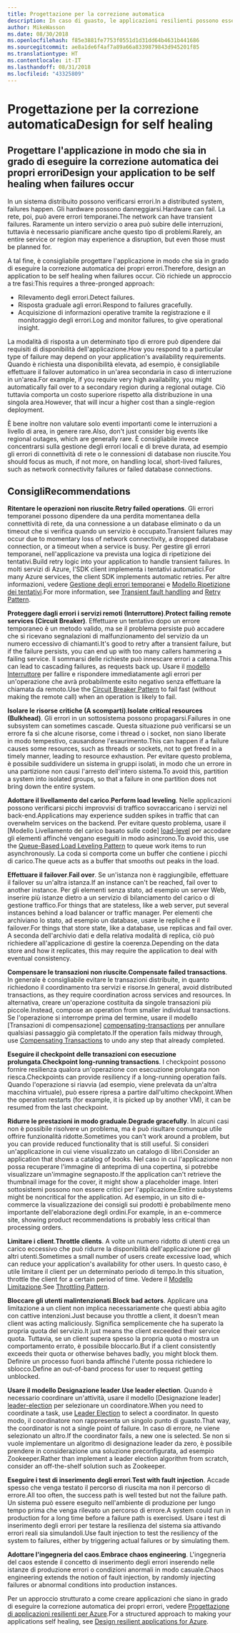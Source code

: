 ```yaml
---
title: Progettazione per la correzione automatica
description: In caso di guasto, le applicazioni resilienti possono essere ripristinate senza alcun intervento manuale.
author: MikeWasson
ms.date: 08/30/2018
ms.openlocfilehash: f85e3881fe7753f0551d1d31dd64b4631b441686
ms.sourcegitcommit: ae8a1de6f4af7a89a66a8339879843d945201f85
ms.translationtype: HT
ms.contentlocale: it-IT
ms.lasthandoff: 08/31/2018
ms.locfileid: "43325809"
---
```

# <a name="design-for-self-healing"></a><span data-ttu-id="d1ca7-103">Progettazione per la correzione automatica</span><span class="sxs-lookup"><span data-stu-id="d1ca7-103">Design for self healing</span></span>

## <a name="design-your-application-to-be-self-healing-when-failures-occur"></a><span data-ttu-id="d1ca7-104">Progettare l'applicazione in modo che sia in grado di eseguire la correzione automatica dei propri errori</span><span class="sxs-lookup"><span data-stu-id="d1ca7-104">Design your application to be self healing when failures occur</span></span>

<span data-ttu-id="d1ca7-105">In un sistema distribuito possono verificarsi errori.</span><span class="sxs-lookup"><span data-stu-id="d1ca7-105">In a distributed system, failures happen.</span></span> <span data-ttu-id="d1ca7-106">Gli hardware possono danneggiarsi.</span><span class="sxs-lookup"><span data-stu-id="d1ca7-106">Hardware can fail.</span></span> <span data-ttu-id="d1ca7-107">La rete, poi, può avere errori temporanei.</span><span class="sxs-lookup"><span data-stu-id="d1ca7-107">The network can have transient failures.</span></span> <span data-ttu-id="d1ca7-108">Raramente un intero servizio o area può subire delle interruzioni, tuttavia è necessario pianificare anche questo tipo di problemi.</span><span class="sxs-lookup"><span data-stu-id="d1ca7-108">Rarely, an entire service or region may experience a disruption, but even those must be planned for.</span></span>

<span data-ttu-id="d1ca7-109">A tal fine, è consigliabile progettare l'applicazione in modo che sia in grado di eseguire la correzione automatica dei propri errori.</span><span class="sxs-lookup"><span data-stu-id="d1ca7-109">Therefore, design an application to be self healing when failures occur.</span></span> <span data-ttu-id="d1ca7-110">Ciò richiede un approccio a tre fasi:</span><span class="sxs-lookup"><span data-stu-id="d1ca7-110">This requires a three-pronged approach:</span></span>

- <span data-ttu-id="d1ca7-111">Rilevamento degli errori.</span><span class="sxs-lookup"><span data-stu-id="d1ca7-111">Detect failures.</span></span>
- <span data-ttu-id="d1ca7-112">Risposta graduale agli errori.</span><span class="sxs-lookup"><span data-stu-id="d1ca7-112">Respond to failures gracefully.</span></span>
- <span data-ttu-id="d1ca7-113">Acquisizione di informazioni operative tramite la registrazione e il monitoraggio degli errori.</span><span class="sxs-lookup"><span data-stu-id="d1ca7-113">Log and monitor failures, to give operational insight.</span></span>

<span data-ttu-id="d1ca7-114">La modalità di risposta a un determinato tipo di errore può dipendere dai requisiti di disponibilità dell'applicazione.</span><span class="sxs-lookup"><span data-stu-id="d1ca7-114">How you respond to a particular type of failure may depend on your application's availability requirements.</span></span> <span data-ttu-id="d1ca7-115">Quando è richiesta una disponibilità elevata, ad esempio, è consigliabile effettuare il failover automatico in un'area secondaria in caso di interruzione in un'area.</span><span class="sxs-lookup"><span data-stu-id="d1ca7-115">For example, if you require very high availability, you might automatically fail over to a secondary region during a regional outage.</span></span> <span data-ttu-id="d1ca7-116">Ciò tuttavia comporta un costo superiore rispetto alla distribuzione in una singola area.</span><span class="sxs-lookup"><span data-stu-id="d1ca7-116">However, that will incur a higher cost than a single-region deployment.</span></span> 

<span data-ttu-id="d1ca7-117">È bene inoltre non valutare solo eventi importanti come le interruzioni a livello di area, in genere rare.</span><span class="sxs-lookup"><span data-stu-id="d1ca7-117">Also, don't just consider big events like regional outages, which are generally rare.</span></span> <span data-ttu-id="d1ca7-118">È consigliabile invece concentrarsi sulla gestione degli errori locali e di breve durata, ad esempio gli errori di connettività di rete o le connessioni di database non riuscite.</span><span class="sxs-lookup"><span data-stu-id="d1ca7-118">You should focus as much, if not more, on handling local, short-lived failures, such as network connectivity failures or failed database connections.</span></span>

## <a name="recommendations"></a><span data-ttu-id="d1ca7-119">Consigli</span><span class="sxs-lookup"><span data-stu-id="d1ca7-119">Recommendations</span></span>

<span data-ttu-id="d1ca7-120">**Ritentare le operazioni non riuscite**.</span><span class="sxs-lookup"><span data-stu-id="d1ca7-120">**Retry failed operations**.</span></span> <span data-ttu-id="d1ca7-121">Gli errori temporanei possono dipendere da una perdita momentanea della connettività di rete, da una connessione a un database eliminato o da un timeout che si verifica quando un servizio è occupato.</span><span class="sxs-lookup"><span data-stu-id="d1ca7-121">Transient failures may occur due to momentary loss of network connectivity, a dropped database connection, or a timeout when a service is busy.</span></span> <span data-ttu-id="d1ca7-122">Per gestire gli errori temporanei, nell'applicazione va prevista una logica di ripetizione dei tentativi.</span><span class="sxs-lookup"><span data-stu-id="d1ca7-122">Build retry logic into your application to handle transient failures.</span></span> <span data-ttu-id="d1ca7-123">In molti servizi di Azure, l'SDK client implementa i tentativi automatici.</span><span class="sxs-lookup"><span data-stu-id="d1ca7-123">For many Azure services, the client SDK implements automatic retries.</span></span> <span data-ttu-id="d1ca7-124">Per altre informazioni, vedere [Gestione degli errori temporanei][transient-fault-handling] e [Modello Ripetizione dei tentativi][retry].</span><span class="sxs-lookup"><span data-stu-id="d1ca7-124">For more information, see [Transient fault handling][transient-fault-handling] and [Retry Pattern][retry].</span></span>

<span data-ttu-id="d1ca7-125">**Proteggere dagli errori i servizi remoti (Interruttore)**.</span><span class="sxs-lookup"><span data-stu-id="d1ca7-125">**Protect failing remote services (Circuit Breaker)**.</span></span> <span data-ttu-id="d1ca7-126">Effettuare un tentativo dopo un errore temporaneo è un metodo valido, ma se il problema persiste può accadere che si ricevano segnalazioni di malfunzionamento del servizio da un numero eccessivo di chiamanti.</span><span class="sxs-lookup"><span data-stu-id="d1ca7-126">It's good to retry after a transient failure, but if the failure persists, you can end up with too many callers hammering a failing service.</span></span> <span data-ttu-id="d1ca7-127">Il sommarsi delle richieste può innescare errori a catena.</span><span class="sxs-lookup"><span data-stu-id="d1ca7-127">This can lead to cascading failures, as requests back up.</span></span> <span data-ttu-id="d1ca7-128">Usare il [modello Interruttore][circuit-breaker] per fallire e rispondere immediatamente agli errori per un'operazione che avrà probabilmente esito negativo senza effettuare la chiamata da remoto.</span><span class="sxs-lookup"><span data-stu-id="d1ca7-128">Use the [Circuit Breaker Pattern][circuit-breaker] to fail fast (without making the remote call) when an operation is likely to fail.</span></span>  

<span data-ttu-id="d1ca7-129">**Isolare le risorse critiche (A scomparti)**.</span><span class="sxs-lookup"><span data-stu-id="d1ca7-129">**Isolate critical resources (Bulkhead)**.</span></span> <span data-ttu-id="d1ca7-130">Gli errori in un sottosistema possono propagarsi.</span><span class="sxs-lookup"><span data-stu-id="d1ca7-130">Failures in one subsystem can sometimes cascade.</span></span> <span data-ttu-id="d1ca7-131">Questa situazione può verificarsi se un errore fa sì che alcune risorse, come i thread o i socket, non siano liberate in modo tempestivo, causandone l'esaurimento.</span><span class="sxs-lookup"><span data-stu-id="d1ca7-131">This can happen if a failure causes some resources, such as threads or sockets, not to get freed in a timely manner, leading to resource exhaustion.</span></span> <span data-ttu-id="d1ca7-132">Per evitare questo problema, è possibile suddividere un sistema in gruppi isolati, in modo che un errore in una partizione non causi l'arresto dell'intero sistema.</span><span class="sxs-lookup"><span data-stu-id="d1ca7-132">To avoid this, partition a system into isolated groups, so that a failure in one partition does not bring down the entire system.</span></span>  

<span data-ttu-id="d1ca7-133">**Adottare il livellamento del carico**.</span><span class="sxs-lookup"><span data-stu-id="d1ca7-133">**Perform load leveling**.</span></span> <span data-ttu-id="d1ca7-134">Nelle applicazioni possono verificarsi picchi improvvisi di traffico sovraccaricano i servizi nel back-end.</span><span class="sxs-lookup"><span data-stu-id="d1ca7-134">Applications may experience sudden spikes in traffic that can overwhelm services on the backend.</span></span> <span data-ttu-id="d1ca7-135">Per evitare questo problema, usare il [Modello Livellamento del carico basato sulle code] [ load-level] per accodare gli elementi affinché vengano eseguiti in modo asincrono.</span><span class="sxs-lookup"><span data-stu-id="d1ca7-135">To avoid this, use the [Queue-Based Load Leveling Pattern][load-level] to queue work items to run asynchronously.</span></span> <span data-ttu-id="d1ca7-136">La coda si comporta come un buffer che contiene i picchi di carico.</span><span class="sxs-lookup"><span data-stu-id="d1ca7-136">The queue acts as a buffer that smooths out peaks in the load.</span></span> 

<span data-ttu-id="d1ca7-137">**Effettuare il failover**.</span><span class="sxs-lookup"><span data-stu-id="d1ca7-137">**Fail over**.</span></span> <span data-ttu-id="d1ca7-138">Se un'istanza non è raggiungibile, effettuare il failover su un'altra istanza.</span><span class="sxs-lookup"><span data-stu-id="d1ca7-138">If an instance can't be reached, fail over to another instance.</span></span> <span data-ttu-id="d1ca7-139">Per gli elementi senza stato, ad esempio un server Web, inserire più istanze dietro a un servizio di bilanciamento del carico o di gestione traffico.</span><span class="sxs-lookup"><span data-stu-id="d1ca7-139">For things that are stateless, like a web server, put several instances behind a load balancer or traffic manager.</span></span> <span data-ttu-id="d1ca7-140">Per elementi che archiviano lo stato, ad esempio un database, usare le repliche e il failover.</span><span class="sxs-lookup"><span data-stu-id="d1ca7-140">For things that store state, like a database, use replicas and fail over.</span></span> <span data-ttu-id="d1ca7-141">A seconda dell'archivio dati e della relativa modalità di replica, ciò può richiedere all'applicazione di gestire la coerenza.</span><span class="sxs-lookup"><span data-stu-id="d1ca7-141">Depending on the data store and how it replicates, this may require the application to deal with eventual consistency.</span></span> 

<span data-ttu-id="d1ca7-142">**Compensare le transazioni non riuscite**.</span><span class="sxs-lookup"><span data-stu-id="d1ca7-142">**Compensate failed transactions**.</span></span> <span data-ttu-id="d1ca7-143">In generale è consigliabile evitare le transazioni distribuite, in quanto richiedono il coordinamento tra servizi e risorse.</span><span class="sxs-lookup"><span data-stu-id="d1ca7-143">In general, avoid distributed transactions, as they require coordination across services and resources.</span></span> <span data-ttu-id="d1ca7-144">In alternativa, creare un'operazione costituita da singole transazioni più piccole.</span><span class="sxs-lookup"><span data-stu-id="d1ca7-144">Instead, compose an operation from smaller individual transactions.</span></span> <span data-ttu-id="d1ca7-145">Se l'operazione si interrompe prima del termine, usare il modello [Transazioni di compensazione] [ compensating-transactions] per annullare qualsiasi passaggio già completato.</span><span class="sxs-lookup"><span data-stu-id="d1ca7-145">If the operation fails midway through, use [Compensating Transactions][compensating-transactions] to undo any step that already completed.</span></span> 

<span data-ttu-id="d1ca7-146">**Eseguire il checkpoint delle transazioni con esecuzione prolungata**.</span><span class="sxs-lookup"><span data-stu-id="d1ca7-146">**Checkpoint long-running transactions**.</span></span> <span data-ttu-id="d1ca7-147">I checkpoint possono fornire resilienza qualora un'operazione con esecuzione prolungata non riesca.</span><span class="sxs-lookup"><span data-stu-id="d1ca7-147">Checkpoints can provide resiliency if a long-running operation fails.</span></span> <span data-ttu-id="d1ca7-148">Quando l'operazione si riavvia (ad esempio, viene prelevata da un'altra macchina virtuale), può essere ripresa a partire dall'ultimo checkpoint.</span><span class="sxs-lookup"><span data-stu-id="d1ca7-148">When the operation restarts (for example, it is picked up by another VM), it can be resumed from the last checkpoint.</span></span>

<span data-ttu-id="d1ca7-149">**Ridurre le prestazioni in modo graduale**.</span><span class="sxs-lookup"><span data-stu-id="d1ca7-149">**Degrade gracefully**.</span></span> <span data-ttu-id="d1ca7-150">In alcuni casi non è possibile risolvere un problema, ma è può risultare comunque utile offrire funzionalità ridotte.</span><span class="sxs-lookup"><span data-stu-id="d1ca7-150">Sometimes you can't work around a problem, but you can provide reduced functionality that is still useful.</span></span> <span data-ttu-id="d1ca7-151">Si consideri un'applicazione in cui viene visualizzato un catalogo di libri.</span><span class="sxs-lookup"><span data-stu-id="d1ca7-151">Consider an application that shows a catalog of books.</span></span> <span data-ttu-id="d1ca7-152">Nel caso in cui l'applicazione non possa recuperare l'immagine di anteprima di una copertina, si potrebbe visualizzare un'immagine segnaposto.</span><span class="sxs-lookup"><span data-stu-id="d1ca7-152">If the application can't retrieve the thumbnail image for the cover, it might show a placeholder image.</span></span> <span data-ttu-id="d1ca7-153">Interi sottosistemi possono non essere critici per l'applicazione.</span><span class="sxs-lookup"><span data-stu-id="d1ca7-153">Entire subsystems might be noncritical for the application.</span></span> <span data-ttu-id="d1ca7-154">Ad esempio, in un sito di e-commerce la visualizzazione dei consigli sui prodotti è probabilmente meno importante dell'elaborazione degli ordini.</span><span class="sxs-lookup"><span data-stu-id="d1ca7-154">For example, in an e-commerce site, showing product recommendations is probably less critical than processing orders.</span></span>

<span data-ttu-id="d1ca7-155">**Limitare i client**.</span><span class="sxs-lookup"><span data-stu-id="d1ca7-155">**Throttle clients**.</span></span> <span data-ttu-id="d1ca7-156">A volte un numero ridotto di utenti crea un carico eccessivo che può ridurre la disponibilità dell'applicazione per gli altri utenti.</span><span class="sxs-lookup"><span data-stu-id="d1ca7-156">Sometimes a small number of users create excessive load, which can reduce your application's availability for other users.</span></span> <span data-ttu-id="d1ca7-157">In questo caso, è utile limitare il client per un determinato periodo di tempo.</span><span class="sxs-lookup"><span data-stu-id="d1ca7-157">In this situation, throttle the client for a certain period of time.</span></span> <span data-ttu-id="d1ca7-158">Vedere il [Modello Limitazione][throttle].</span><span class="sxs-lookup"><span data-stu-id="d1ca7-158">See [Throttling Pattern][throttle].</span></span>

<span data-ttu-id="d1ca7-159">**Bloccare gli utenti malintenzionati**.</span><span class="sxs-lookup"><span data-stu-id="d1ca7-159">**Block bad actors**.</span></span> <span data-ttu-id="d1ca7-160">Applicare una limitazione a un client non implica necessariamente che questi abbia agito con cattive intenzioni.</span><span class="sxs-lookup"><span data-stu-id="d1ca7-160">Just because you throttle a client, it doesn't mean client was acting maliciously.</span></span> <span data-ttu-id="d1ca7-161">Significa semplicemente che ha superato la propria quota del servizio.</span><span class="sxs-lookup"><span data-stu-id="d1ca7-161">It just means the client exceeded their service quota.</span></span> <span data-ttu-id="d1ca7-162">Tuttavia, se un client supera spesso la propria quota o mostra un comportamento errato, è possibile bloccarlo.</span><span class="sxs-lookup"><span data-stu-id="d1ca7-162">But if a client consistently exceeds their quota or otherwise behaves badly, you might block them.</span></span> <span data-ttu-id="d1ca7-163">Definire un processo fuori banda affinché l'utente possa richiedere lo sblocco.</span><span class="sxs-lookup"><span data-stu-id="d1ca7-163">Define an out-of-band process for user to request getting unblocked.</span></span>

<span data-ttu-id="d1ca7-164">**Usare il modello Designazione leader**.</span><span class="sxs-lookup"><span data-stu-id="d1ca7-164">**Use leader election**.</span></span> <span data-ttu-id="d1ca7-165">Quando è necessario coordinare un'attività, usare il modello [Designazione leader] [ leader-election] per selezionare un coordinatore.</span><span class="sxs-lookup"><span data-stu-id="d1ca7-165">When you need to coordinate a task, use [Leader Election][leader-election] to select a coordinator.</span></span> <span data-ttu-id="d1ca7-166">In questo modo, il coordinatore non rappresenta un singolo punto di guasto.</span><span class="sxs-lookup"><span data-stu-id="d1ca7-166">That way, the coordinator is not a single point of failure.</span></span> <span data-ttu-id="d1ca7-167">In caso di errore, ne viene selezionato un altro.</span><span class="sxs-lookup"><span data-stu-id="d1ca7-167">If the coordinator fails, a new one is selected.</span></span> <span data-ttu-id="d1ca7-168">Se non si vuole implementare un algoritmo di designazione leader da zero, è possibile prendere in considerazione una soluzione preconfigurata, ad esempio Zookeeper.</span><span class="sxs-lookup"><span data-stu-id="d1ca7-168">Rather than implement a leader election algorithm from scratch, consider an off-the-shelf solution such as Zookeeper.</span></span>  

<span data-ttu-id="d1ca7-169">**Eseguire i test di inserimento degli errori**.</span><span class="sxs-lookup"><span data-stu-id="d1ca7-169">**Test with fault injection**.</span></span> <span data-ttu-id="d1ca7-170">Accade spesso che venga testato il percorso di riuscita ma non il percorso di errore.</span><span class="sxs-lookup"><span data-stu-id="d1ca7-170">All too often, the success path is well tested but not the failure path.</span></span> <span data-ttu-id="d1ca7-171">Un sistema può essere eseguito nell'ambiente di produzione per lungo tempo prima che venga rilevato un percorso di errore.</span><span class="sxs-lookup"><span data-stu-id="d1ca7-171">A system could run in production for a long time before a failure path is exercised.</span></span> <span data-ttu-id="d1ca7-172">Usare i test di inserimento degli errori per testare la resilienza del sistema sia attivando errori reali sia simulandoli.</span><span class="sxs-lookup"><span data-stu-id="d1ca7-172">Use fault injection to test the resiliency of the system to failures, either by triggering actual failures or by simulating them.</span></span> 

<span data-ttu-id="d1ca7-173">**Adottare l'ingegneria del caos**.</span><span class="sxs-lookup"><span data-stu-id="d1ca7-173">**Embrace chaos engineering**.</span></span> <span data-ttu-id="d1ca7-174">L'ingegneria del caos estende il concetto di inserimento degli errori inserendo nelle istanze di produzione errori o condizioni anormali in modo casuale.</span><span class="sxs-lookup"><span data-stu-id="d1ca7-174">Chaos engineering extends the notion of fault injection, by randomly injecting failures or abnormal conditions into production instances.</span></span> 

<span data-ttu-id="d1ca7-175">Per un approccio strutturato a come creare applicazioni che siano in grado di eseguire la correzione automatica dei propri errori, vedere [Progettazione di applicazioni resilienti per Azure][resiliency-overview].</span><span class="sxs-lookup"><span data-stu-id="d1ca7-175">For a structured approach to making your applications self healing, see [Design resilient applications for Azure][resiliency-overview].</span></span>  

[circuit-breaker]: ../../patterns/circuit-breaker.md
[compensating-transactions]: ../../patterns/compensating-transaction.md
[leader-election]: ../../patterns/leader-election.md
[load-level]: ../../patterns/queue-based-load-leveling.md
[resiliency-overview]: ../../resiliency/index.md
[retry]: ../../patterns/retry.md
[throttle]: ../../patterns/throttling.md
[transient-fault-handling]: ../../best-practices/transient-faults.md

